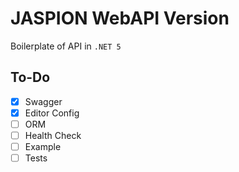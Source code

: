 # JASPION WebAPI Version

Boilerplate of API in `.NET 5`

## To-Do

- [x] Swagger
- [x] Editor Config
- [ ] ORM
- [ ] Health Check
- [ ] Example
- [ ] Tests
